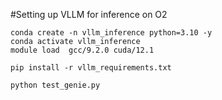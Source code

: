 
#Setting up VLLM for inference on O2

```
conda create -n vllm_inference python=3.10 -y
conda activate vllm_inference
module load  gcc/9.2.0 cuda/12.1

pip install -r vllm_requirements.txt

python test_genie.py
```


